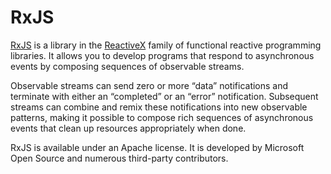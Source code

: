 # RxJS

[RxJS](https://github.com/Reactive-Extensions/RxJS) is a library in the [ReactiveX](http://reactivex.io/) family of functional reactive programming libraries. It allows you to develop programs that respond to asynchronous events by composing sequences of observable streams.

Observable streams can send zero or more “data” notifications and terminate with either an “completed” or an “error” notification. Subsequent streams can combine and remix these notifications into new observable patterns, making it possible to compose rich sequences of asynchronous events that clean up resources appropriately when done.

RxJS is available under an Apache license. It is developed by Microsoft Open Source and numerous third-party contributors.
